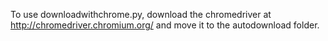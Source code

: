 To use downloadwithchrome.py, download the chromedriver at http://chromedriver.chromium.org/ and move it to the autodownload folder.
